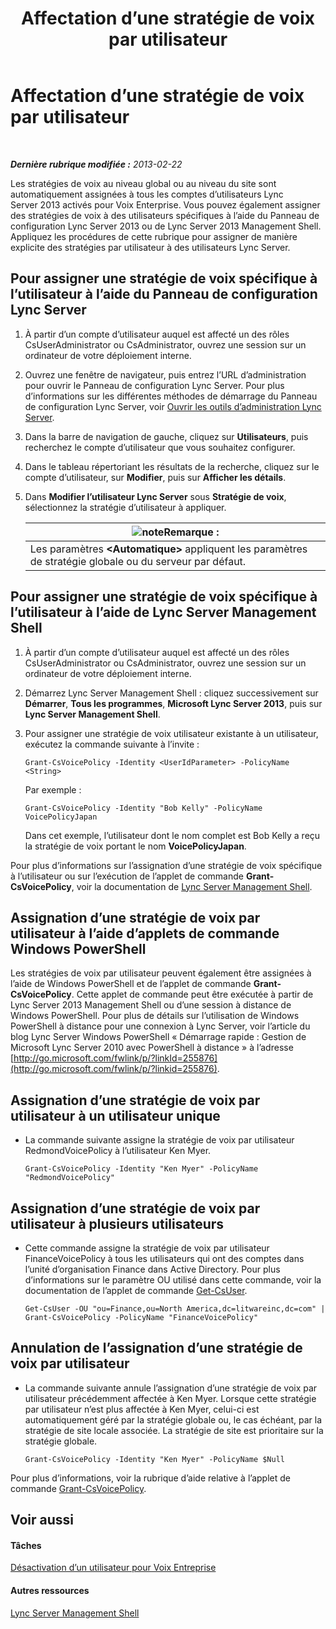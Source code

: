 ﻿---
title: Affectation d’une stratégie de voix par utilisateur
TOCTitle: Affectation d’une stratégie de voix par utilisateur
ms:assetid: 9ee47ee7-1030-43b8-a4dc-bf685ea24659
ms:mtpsurl: https://technet.microsoft.com/fr-fr/library/JJ688155(v=OCS.15)
ms:contentKeyID: 49891468
ms.date: 05/20/2016
mtps_version: v=OCS.15
ms.translationtype: HT
---

# Affectation d’une stratégie de voix par utilisateur

 

_**Dernière rubrique modifiée :** 2013-02-22_

Les stratégies de voix au niveau global ou au niveau du site sont automatiquement assignées à tous les comptes d’utilisateurs Lync Server 2013 activés pour Voix Enterprise. Vous pouvez également assigner des stratégies de voix à des utilisateurs spécifiques à l’aide du Panneau de configuration Lync Server 2013 ou de Lync Server 2013 Management Shell. Appliquez les procédures de cette rubrique pour assigner de manière explicite des stratégies par utilisateur à des utilisateurs Lync Server.

## Pour assigner une stratégie de voix spécifique à l’utilisateur à l’aide du Panneau de configuration Lync Server

1.  À partir d’un compte d’utilisateur auquel est affecté un des rôles CsUserAdministrator ou CsAdministrator, ouvrez une session sur un ordinateur de votre déploiement interne.

2.  Ouvrez une fenêtre de navigateur, puis entrez l’URL d’administration pour ouvrir le Panneau de configuration Lync Server. Pour plus d’informations sur les différentes méthodes de démarrage du Panneau de configuration Lync Server, voir [Ouvrir les outils d’administration Lync Server](lync-server-2013-open-lync-server-administrative-tools.md).

3.  Dans la barre de navigation de gauche, cliquez sur **Utilisateurs**, puis recherchez le compte d’utilisateur que vous souhaitez configurer.

4.  Dans le tableau répertoriant les résultats de la recherche, cliquez sur le compte d’utilisateur, sur **Modifier**, puis sur **Afficher les détails**.

5.  Dans **Modifier l’utilisateur Lync Server** sous **Stratégie de voix**, sélectionnez la stratégie d’utilisateur à appliquer.
    
    <table>
    <thead>
    <tr class="header">
    <th><img src="images/Gg398920.note(OCS.15).gif" title="note" alt="note" />Remarque :</th>
    </tr>
    </thead>
    <tbody>
    <tr class="odd">
    <td>Les paramètres <strong>&lt;Automatique&gt;</strong> appliquent les paramètres de stratégie globale ou du serveur par défaut.</td>
    </tr>
    </tbody>
    </table>


## Pour assigner une stratégie de voix spécifique à l’utilisateur à l’aide de Lync Server Management Shell

1.  À partir d’un compte d’utilisateur auquel est affecté un des rôles CsUserAdministrator ou CsAdministrator, ouvrez une session sur un ordinateur de votre déploiement interne.

2.  Démarrez Lync Server Management Shell : cliquez successivement sur **Démarrer**, **Tous les programmes**, **Microsoft Lync Server 2013**, puis sur **Lync Server Management Shell**.

3.  Pour assigner une stratégie de voix utilisateur existante à un utilisateur, exécutez la commande suivante à l’invite :
    
        Grant-CsVoicePolicy -Identity <UserIdParameter> -PolicyName <String>
    
    Par exemple :
    
        Grant-CsVoicePolicy -Identity "Bob Kelly" -PolicyName VoicePolicyJapan
    
    Dans cet exemple, l’utilisateur dont le nom complet est Bob Kelly a reçu la stratégie de voix portant le nom **VoicePolicyJapan**.

Pour plus d’informations sur l’assignation d’une stratégie de voix spécifique à l’utilisateur ou sur l’exécution de l’applet de commande **Grant-CsVoicePolicy**, voir la documentation de [Lync Server Management Shell](lync-server-2013-lync-server-management-shell.md).

## Assignation d’une stratégie de voix par utilisateur à l’aide d’applets de commande Windows PowerShell

Les stratégies de voix par utilisateur peuvent également être assignées à l’aide de Windows PowerShell et de l’applet de commande **Grant-CsVoicePolicy**. Cette applet de commande peut être exécutée à partir de Lync Server 2013 Management Shell ou d’une session à distance de Windows PowerShell. Pour plus de détails sur l’utilisation de Windows PowerShell à distance pour une connexion à Lync Server, voir l’article du blog Lync Server Windows PowerShell « Démarrage rapide : Gestion de Microsoft Lync Server 2010 avec PowerShell à distance » à l’adresse [http://go.microsoft.com/fwlink/p/?linkId=255876](http://go.microsoft.com/fwlink/p/?linkid=255876).

## Assignation d’une stratégie de voix par utilisateur à un utilisateur unique

  - La commande suivante assigne la stratégie de voix par utilisateur RedmondVoicePolicy à l’utilisateur Ken Myer.
    
        Grant-CsVoicePolicy -Identity "Ken Myer" -PolicyName "RedmondVoicePolicy"

## Assignation d’une stratégie de voix par utilisateur à plusieurs utilisateurs

  - Cette commande assigne la stratégie de voix par utilisateur FinanceVoicePolicy à tous les utilisateurs qui ont des comptes dans l’unité d’organisation Finance dans Active Directory. Pour plus d’informations sur le paramètre OU utilisé dans cette commande, voir la documentation de l’applet de commande [Get-CsUser](https://docs.microsoft.com/en-us/powershell/module/skype/Get-CsUser).
    
        Get-CsUser -OU "ou=Finance,ou=North America,dc=litwareinc,dc=com" | Grant-CsVoicePolicy -PolicyName "FinanceVoicePolicy"

## Annulation de l’assignation d’une stratégie de voix par utilisateur

  - La commande suivante annule l’assignation d’une stratégie de voix par utilisateur précédemment affectée à Ken Myer. Lorsque cette stratégie par utilisateur n’est plus affectée à Ken Myer, celui-ci est automatiquement géré par la stratégie globale ou, le cas échéant, par la stratégie de site locale associée. La stratégie de site est prioritaire sur la stratégie globale.
    
        Grant-CsVoicePolicy -Identity "Ken Myer" -PolicyName $Null

Pour plus d’informations, voir la rubrique d’aide relative à l’applet de commande [Grant-CsVoicePolicy](https://docs.microsoft.com/en-us/powershell/module/skype/Grant-CsVoicePolicy).

## Voir aussi

#### Tâches

[Désactivation d’un utilisateur pour Voix Entreprise](lync-server-2013-disable-a-user-for-enterprise-voice.md)  

#### Autres ressources

[Lync Server Management Shell](lync-server-2013-lync-server-management-shell.md)

